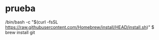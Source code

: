 # prueba
/bin/bash -c "$(curl -fsSL https://raw.githubusercontent.com/Homebrew/install/HEAD/install.sh)"
$ brew install git
